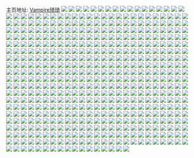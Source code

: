 主页地址: [Vampire琦琦](https://weibo.com/u/5439391860) 
![](https://wx4.sinaimg.cn/mw2000/005W78iMly1gnp64auocaj33332bb7wi.jpg) 
![](https://wx4.sinaimg.cn/mw2000/005W78iMly1gnp64cjg48j33332bbkjn.jpg) 
![](https://wx4.sinaimg.cn/mw2000/005W78iMly1gnp649stjjj33332bb1ky.jpg) 
![](https://wx4.sinaimg.cn/mw2000/005W78iMly1gnp64e2tpoj33332bbx6q.jpg) 
![](https://wx4.sinaimg.cn/mw2000/005W78iMly1gnp64hpwhaj32c0340b2a.jpg) 
![](https://wx4.sinaimg.cn/mw2000/005W78iMly1gnp64fgs01j33332bbqv8.jpg) 
![](https://wx4.sinaimg.cn/mw2000/005W78iMly1gnp64k2pruj33402c0x6p.jpg) 
![](https://wx4.sinaimg.cn/mw2000/005W78iMly1gnp64m9iltj32c0340x6p.jpg) 
![](https://wx4.sinaimg.cn/mw2000/005W78iMly1gnp64o8b5vj33402c0e81.jpg) 
![](https://wx4.sinaimg.cn/mw2000/005W78iMly1gnp67ot4omj30tu0ssx03.jpg) 
![](https://wx4.sinaimg.cn/mw2000/005W78iMly1gnnznwsk1pj328d28de84.jpg) 
![](https://wx4.sinaimg.cn/mw2000/005W78iMly1gnnznzttpzj32a9340qv8.jpg) 
![](https://wx4.sinaimg.cn/mw2000/005W78iMly1gnqipz2spjj32c03a2u10.jpg) 
![](https://wx4.sinaimg.cn/mw2000/005W78iMly1gnnznp9421j30rs23enpd.jpg) 
![](https://wx4.sinaimg.cn/mw2000/005W78iMly1gnqipx7e2tj31sc2dskjn.jpg) 
![](https://wx4.sinaimg.cn/mw2000/005W78iMly1gnnznnwe6ij30rs22xkjl.jpg) 
![](https://wx4.sinaimg.cn/mw2000/005W78iMly1gnnznqj95fj30rs1jlkjl.jpg) 
![](https://wx4.sinaimg.cn/mw2000/005W78iMly1gnnzo5zrsxj328z2z3npg.jpg) 
![](https://wx4.sinaimg.cn/mw2000/005W78iMly1gnnzo7b4ztj30rs22zhdt.jpg) 
![](https://wx4.sinaimg.cn/mw2000/005W78iMly1gnnds3cp7dj30rs23pnpd.jpg) 
![](https://wx4.sinaimg.cn/mw2000/005W78iMly1gnnds0jv03j328032ykjq.jpg) 
![](https://wx4.sinaimg.cn/mw2000/005W78iMly1gnndte5jehj31sc2g2qv7.jpg) 
![](https://wx4.sinaimg.cn/mw2000/005W78iMly1gnndsekld8j30rs238u0x.jpg) 
![](https://wx4.sinaimg.cn/mw2000/005W78iMly1gnnedfn78jj32c0366kjp.jpg) 
![](https://wx4.sinaimg.cn/mw2000/005W78iMly1gnndsqntqsj327h3407wk.jpg) 
![](https://wx4.sinaimg.cn/mw2000/005W78iMly1gnndsi7hy1j30rs20k4qp.jpg) 
![](https://wx4.sinaimg.cn/mw2000/005W78iMly1gnndsm58nfj32c032lb2d.jpg) 
![](https://wx4.sinaimg.cn/mw2000/005W78iMly1gnndtgmsmlj30rs23jhdt.jpg) 
![](https://wx4.sinaimg.cn/mw2000/005W78iMly1gnn21hwjdqj33402c07wq.jpg) 
![](https://wx4.sinaimg.cn/mw2000/005W78iMly1gnn1stpe5vj33402c0e82.jpg) 
![](https://wx4.sinaimg.cn/mw2000/005W78iMly1gnn21qsvn9j33402c0u15.jpg) 
![](https://wx4.sinaimg.cn/mw2000/005W78iMly1gnn1t4trk9j33402c0x6r.jpg) 
![](https://wx4.sinaimg.cn/mw2000/005W78iMly1gnn1ub2fpej32c03407wj.jpg) 
![](https://wx4.sinaimg.cn/mw2000/005W78iMly1gnn1u72fs1j33402c04qq.jpg) 
![](https://wx4.sinaimg.cn/mw2000/005W78iMly1gnn1sey6k4j33402c0kjm.jpg) 
![](https://wx4.sinaimg.cn/mw2000/005W78iMly1gnn1uq4jahj32c03401l0.jpg) 
![](https://wx4.sinaimg.cn/mw2000/005W78iMly1gnn1shzf6zj33402c04qr.jpg) 
![](https://wx4.sinaimg.cn/mw2000/005W78iMly1gnn1syjc8wj33402c07wk.jpg) 
![](https://wx4.sinaimg.cn/mw2000/005W78iMly1gnn1ughqiqj32c03401l2.jpg) 
![](https://wx4.sinaimg.cn/mw2000/005W78iMly1gnn1ujcv9vj33402c0x6q.jpg) 
![](https://wx4.sinaimg.cn/mw2000/005W78iMly1gnn22izvuej33402c07wl.jpg) 
![](https://wx4.sinaimg.cn/mw2000/005W78iMly1gnn2apnimej33402c0u0z.jpg) 
![](https://wx4.sinaimg.cn/mw2000/005W78iMly1gnm37mni0dj33402c01ky.jpg) 
![](https://wx4.sinaimg.cn/mw2000/005W78iMly1gnm34olw7pj30rs15o4fg.jpg) 
![](https://wx4.sinaimg.cn/mw2000/005W78iMly1gnm3d0ethoj32yo280hdw.jpg) 
![](https://wx4.sinaimg.cn/mw2000/005W78iMly1gnm3226crpj32c0340npd.jpg) 
![](https://wx4.sinaimg.cn/mw2000/005W78iMly1gnm31vl4psj30rs1qi4jy.jpg) 
![](https://wx4.sinaimg.cn/mw2000/005W78iMly1gnm46iscghj32ds1reu0z.jpg) 
![](https://wx4.sinaimg.cn/mw2000/005W78iMly1gnm34yh56fj33402c0kjl.jpg) 
![](https://wx4.sinaimg.cn/mw2000/005W78iMly1gnm34my8yhj31400u0hdt.jpg) 
![](https://wx4.sinaimg.cn/mw2000/005W78iMly1gnm3cs2muzj32802yo7wk.jpg) 
![](https://wx4.sinaimg.cn/mw2000/005W78iMly1gnl1iju0lij32at340u0y.jpg) 
![](https://wx4.sinaimg.cn/mw2000/005W78iMly1gnrgnf5xytj33402dqkjl.jpg) 
![](https://wx4.sinaimg.cn/mw2000/005W78iMly1gnl1igisyrj3290340npe.jpg) 
![](https://wx4.sinaimg.cn/mw2000/005W78iMly1gnl1bhe8n4j30rs15ok04.jpg) 
![](https://wx4.sinaimg.cn/mw2000/005W78iMly1gnl1i51vxhj32bb2bbkjl.jpg) 
![](https://wx4.sinaimg.cn/mw2000/005W78iMly1gnmww1yq97j30rs15oqbk.jpg) 
![](https://wx4.sinaimg.cn/mw2000/005W78iMly1gnl1i5lprzj30rs15on6n.jpg) 
![](https://wx4.sinaimg.cn/mw2000/005W78iMly1gnl1ip13cfj33402eahdw.jpg) 
![](https://wx4.sinaimg.cn/mw2000/005W78iMly1gnqj65ngiij30rs1uvto4.jpg) 
![](https://wx4.sinaimg.cn/mw2000/005W78iMly1gnl1ibae0vj33332bb4qq.jpg) 
![](https://wx4.sinaimg.cn/mw2000/005W78iMly1gnkuaijpa0j30rs1qi4qp.jpg) 
![](https://wx4.sinaimg.cn/mw2000/005W78iMly1gnkuaq9bpvj32262y7npe.jpg) 
![](https://wx4.sinaimg.cn/mw2000/005W78iMly1gnjxvrut9jj31fe0u048p.jpg) 
![](https://wx4.sinaimg.cn/mw2000/005W78iMly1gnjxviqru3j30rs15ok90.jpg) 
![](https://wx4.sinaimg.cn/mw2000/005W78iMly1gnjxvmpoh1j32c0340qv6.jpg) 
![](https://wx4.sinaimg.cn/mw2000/005W78iMly1gnjxvqzdi4j33402c04qq.jpg) 
![](https://wx4.sinaimg.cn/mw2000/005W78iMly1gnjxvhm9akj32752xikjm.jpg) 
![](https://wx4.sinaimg.cn/mw2000/005W78iMly1gtpsg782btj33402c0qv6.jpg) 
![](https://wx4.sinaimg.cn/mw2000/005W78iMly1gnjkemekg3j32m81h01ky.jpg) 
![](https://wx4.sinaimg.cn/mw2000/005W78iMly1gnjkeqd9hij32ds1sce83.jpg) 
![](https://wx4.sinaimg.cn/mw2000/005W78iMly1gnjm409lwvj31sc2eqb2b.jpg) 
![](https://wx4.sinaimg.cn/mw2000/005W78iMly1gnjkimowkxj30rs2w6npd.jpg) 
![](https://wx4.sinaimg.cn/mw2000/005W78iMly1gnjkexy8ekj30rs15oqms.jpg) 
![](https://wx4.sinaimg.cn/mw2000/005W78iMly1gnjkekcahrj32ds1scb2c.jpg) 
![](https://wx4.sinaimg.cn/mw2000/005W78iMly1gnjkeysnj8j30rs15ottu.jpg) 
![](https://wx4.sinaimg.cn/mw2000/005W78iMly1gnjkevm3cgj32ds1scu0z.jpg) 
![](https://wx4.sinaimg.cn/mw2000/005W78iMly1gnjket5fffj31sc2dsu0z.jpg) 
![](https://wx4.sinaimg.cn/mw2000/005W78iMly1gnihqsg72dj32c02c0b2a.jpg) 
![](https://wx4.sinaimg.cn/mw2000/005W78iMly1gnihqqb9yaj313z0tzb2a.jpg) 
![](https://wx4.sinaimg.cn/mw2000/005W78iMly1gnicsvz4epj30yi22ob2d.jpg) 
![](https://wx4.sinaimg.cn/mw2000/005W78iMly1gnicsx6ud7j30u01sxkjl.jpg) 
![](https://wx4.sinaimg.cn/mw2000/005W78iMly1gnhjsrz3ofj33332bb7wk.jpg) 
![](https://wx4.sinaimg.cn/mw2000/005W78iMly1gnh7tmlo8yj32c0340kjm.jpg) 
![](https://wx4.sinaimg.cn/mw2000/005W78iMly1gngarc25wzj32ds1sc1kz.jpg) 
![](https://wx4.sinaimg.cn/mw2000/005W78iMly1gngarm7opfj32ds1sce83.jpg) 
![](https://wx4.sinaimg.cn/mw2000/005W78iMly1gnfcnk2eh6j32c0299b2a.jpg) 
![](https://wx4.sinaimg.cn/mw2000/005W78iMly1gnfc86jym0j30w615ekjl.jpg) 
![](https://wx4.sinaimg.cn/mw2000/005W78iMly1gnfc8995dpj32c02q0x6q.jpg) 
![](https://wx4.sinaimg.cn/mw2000/005W78iMly1gnfvxu28ovj32b4340npd.jpg) 
![](https://wx4.sinaimg.cn/mw2000/005W78iMly1gnesfaj4hwj32c0340kjm.jpg) 
![](https://wx4.sinaimg.cn/mw2000/005W78iMly1gnesktsednj31o01o0x6p.jpg) 
![](https://wx4.sinaimg.cn/mw2000/005W78iMly1gneskvkygyj31o01o01kx.jpg) 
![](https://wx4.sinaimg.cn/mw2000/005W78iMly1gneskxxwa1j31o01o0e81.jpg) 
![](https://wx4.sinaimg.cn/mw2000/005W78iMly1gnesl0o3jwj31o01o0hdt.jpg) 
![](https://wx4.sinaimg.cn/mw2000/005W78iMly1gneskqsfn7j31o01o0kjl.jpg) 
![](https://wx4.sinaimg.cn/mw2000/005W78iMly1gnbvdo1ftrj32bb2bbe81.jpg) 
![](https://wx4.sinaimg.cn/mw2000/005W78iMly1gnbtwsazewj32c03401ky.jpg) 
![](https://wx4.sinaimg.cn/mw2000/005W78iMly1gnbtwubfzrj32c03401ky.jpg) 
![](https://wx4.sinaimg.cn/mw2000/005W78iMly1gnbtwvz4o6j32c03401ky.jpg) 
![](https://wx4.sinaimg.cn/mw2000/005W78iMly1gnbtwn8rrkj32c0340kjm.jpg) 
![](https://wx4.sinaimg.cn/mw2000/005W78iMly1gnbtwopaqkj32c0340b2a.jpg) 
![](https://wx4.sinaimg.cn/mw2000/005W78iMly1gnbtwq21yqj32c03401ky.jpg) 
![](https://wx4.sinaimg.cn/mw2000/005W78iMly1gn9ba0nqhnj30yi22owxo.jpg) 
![](https://wx4.sinaimg.cn/mw2000/005W78iMly1gn92wo353jj31sc2dsnpf.jpg) 
![](https://wx4.sinaimg.cn/mw2000/005W78iMly1gn92wge1nnj31sc2ds1kz.jpg) 
![](https://wx4.sinaimg.cn/mw2000/005W78iMly1gn4tdukwm7j30mi0u04qp.jpg) 
![](https://wx4.sinaimg.cn/mw2000/005W78iMly1gn4twdfb06j30tz0mie81.jpg) 
![](https://wx4.sinaimg.cn/mw2000/005W78iMly1gn4tpyxxeaj313z0u07wi.jpg) 
![](https://wx4.sinaimg.cn/mw2000/005W78iMly1gn4tner4i3j31400u0ahq.jpg) 
![](https://wx4.sinaimg.cn/mw2000/005W78iMly1gn4tnljzboj32c02c0hdv.jpg) 
![](https://wx4.sinaimg.cn/mw2000/005W78iMly1gn7zo5m19lj30tz0mhtzq.jpg) 
![](https://wx4.sinaimg.cn/mw2000/005W78iMly1gn7zt4ojeej31400u0k9j.jpg) 
![](https://wx4.sinaimg.cn/mw2000/005W78iMly1gn4tdg7r97j30tu0tue81.jpg) 
![](https://wx4.sinaimg.cn/mw2000/005W78iMly1gn4td4jwqcj30u0140qv5.jpg) 
![](https://wx4.sinaimg.cn/mw2000/005W78iMly1gn7zjitx45j30u00u0e81.jpg) 
![](https://wx4.sinaimg.cn/mw2000/005W78iMly1gn7znwfp2vj32c02c0x6t.jpg) 
![](https://wx4.sinaimg.cn/mw2000/005W78iMly1gn7zmr2f9kj30u00u0b29.jpg) 
![](https://wx4.sinaimg.cn/mw2000/005W78iMly1gn4tdukwm7j30mi0u04qp.jpg) 
![](https://wx4.sinaimg.cn/mw2000/005W78iMly1gn4twdfb06j30tz0mie81.jpg) 
![](https://wx4.sinaimg.cn/mw2000/005W78iMly1gn4tpyxxeaj313z0u07wi.jpg) 
![](https://wx4.sinaimg.cn/mw2000/005W78iMly1gn4tner4i3j31400u0ahq.jpg) 
![](https://wx4.sinaimg.cn/mw2000/005W78iMly1gn4tnljzboj32c02c0hdv.jpg) 
![](https://wx4.sinaimg.cn/mw2000/005W78iMly1gn4tdg7r97j30tu0tue81.jpg) 
![](https://wx4.sinaimg.cn/mw2000/005W78iMly1gn4td4jwqcj30u0140qv5.jpg) 
![](https://wx4.sinaimg.cn/mw2000/005W78iMly1gn4tqrtqt4j313s0tukjl.jpg) 
![](https://wx4.sinaimg.cn/mw2000/005W78iMly1gn7zmmwcjqj30tu0tu7wh.jpg) 
![](https://wx4.sinaimg.cn/mw2000/005W78iMly1gn4tndxhcyj31vq28d1ky.jpg) 
![](https://wx4.sinaimg.cn/mw2000/005W78iMly1gn4tnv4sq5j32c0340qv7.jpg) 
![](https://wx4.sinaimg.cn/mw2000/005W78iMly1gn7bf9qanzj30yi22o1ky.jpg) 
![](https://wx4.sinaimg.cn/mw2000/005W78iMly1gn6ubc5c72j33402c0kjm.jpg) 
![](https://wx4.sinaimg.cn/mw2000/005W78iMly1gn6ubfeao7j33402c07wh.jpg) 
![](https://wx4.sinaimg.cn/mw2000/005W78iMly1gn6ubjudu5j32c0340b2a.jpg) 
![](https://wx4.sinaimg.cn/mw2000/005W78iMly1gn6uboy1c1j32c0340u0y.jpg) 
![](https://wx4.sinaimg.cn/mw2000/005W78iMly1gn5zvle1ttj32c0340qv5.jpg) 
![](https://wx4.sinaimg.cn/mw2000/005W78iMly1gn5zvjerxdj32c0340npd.jpg) 
![](https://wx4.sinaimg.cn/mw2000/005W78iMly1gn5zvng0czj32c03401ky.jpg) 
![](https://wx4.sinaimg.cn/mw2000/005W78iMly1gn5zz3u1gmj327t340b2b.jpg) 
![](https://wx4.sinaimg.cn/mw2000/005W78iMly1gn5zyzk7m3j327d31ub2d.jpg) 
![](https://wx4.sinaimg.cn/mw2000/005W78iMly1gn5zz4icacj30u013dn3w.jpg) 
![](https://wx4.sinaimg.cn/mw2000/005W78iMly1gn5nkrlx1ij32c0340hdu.jpg) 
![](https://wx4.sinaimg.cn/mw2000/005W78iMly1gn5nkp6panj33402c07w1.jpg) 
![](https://wx4.sinaimg.cn/mw2000/005W78iMly1gn5nknmfi6j32c0340qv6.jpg) 
![](https://wx4.sinaimg.cn/mw2000/005W78iMly1gn5nmboexdj32c03401kz.jpg) 
![](https://wx4.sinaimg.cn/mw2000/005W78iMly1gn5nme4k4dj32c0340x6q.jpg) 
![](https://wx4.sinaimg.cn/mw2000/005W78iMly1gn5nmg0d98j32c0340kjm.jpg) 
![](https://wx4.sinaimg.cn/mw2000/005W78iMly1gn4z65qfmij33322bbb2a.jpg) 
![](https://wx4.sinaimg.cn/mw2000/005W78iMly1gn4z67lgk2j31sc2dskjn.jpg) 
![](https://wx4.sinaimg.cn/mw2000/005W78iMly1gn4uf7iw4aj32c02c07wj.jpg) 
![](https://wx4.sinaimg.cn/mw2000/005W78iMly1gn4ufehyrkj32c02c01kz.jpg) 
![](https://wx4.sinaimg.cn/mw2000/005W78iMly1gn4ufqi2f4j32bc3h0b2d.jpg) 
![](https://wx4.sinaimg.cn/mw2000/005W78iMly1gn4ufyn6gij320830c1kz.jpg) 
![](https://wx4.sinaimg.cn/mw2000/005W78iMly1gn4ug8ww69j322o3407wj.jpg) 
![](https://wx4.sinaimg.cn/mw2000/005W78iMly1gn4uh2l10pj34mo6y0he1.jpg) 
![](https://wx4.sinaimg.cn/mw2000/005W78iMly1gn4uillxtwj30tv13ub29.jpg) 
![](https://wx4.sinaimg.cn/mw2000/005W78iMly1gn4uhtpxf1j33402c01ky.jpg) 
![](https://wx4.sinaimg.cn/mw2000/005W78iMly1gn4uhzibn8j32c02c07wh.jpg) 
![](https://wx4.sinaimg.cn/mw2000/005W78iMly1gn4uiaccxfj322o340kjn.jpg) 
![](https://wx4.sinaimg.cn/mw2000/005W78iMly1gn4uihlvrkj32c0340nll.jpg) 
![](https://wx4.sinaimg.cn/mw2000/005W78iMly1gn2lwitmarj31sc2dskjn.jpg) 
![](https://wx4.sinaimg.cn/mw2000/005W78iMly1gn1gjzkxgtj30rs15owxz.jpg) 
![](https://wx4.sinaimg.cn/mw2000/005W78iMly1gn1gk14g0lj30rs15pqj1.jpg) 
![](https://wx4.sinaimg.cn/mw2000/005W78iMly1gn1gk25ionj30rs15paq3.jpg) 
![](https://wx4.sinaimg.cn/mw2000/005W78iMly1gn1gk58cr7j33402c0u0z.jpg) 
![](https://wx4.sinaimg.cn/mw2000/005W78iMly1gn1gk9zbcfj32bb2bbhdv.jpg) 
![](https://wx4.sinaimg.cn/mw2000/005W78iMly1gn1gkbna3lj33322bb1kz.jpg) 
![](https://wx4.sinaimg.cn/mw2000/005W78iMly1gn1gk70zg6j32bc2bckjl.jpg) 
![](https://wx4.sinaimg.cn/mw2000/005W78iMly1gn1gkdb24fj32ds1scu0y.jpg) 
![](https://wx4.sinaimg.cn/mw2000/005W78iMly1gn1gkdu607j30u0140qa1.jpg) 
![](https://wx4.sinaimg.cn/mw2000/005W78iMly1gn0x4zi76bj30jw0qijsk.jpg) 
![](https://wx4.sinaimg.cn/mw2000/005W78iMly1gn0x517lutj30tc134qag.jpg) 
![](https://wx4.sinaimg.cn/mw2000/005W78iMly1gn0x52acdnj30hs0qlmzi.jpg) 
![](https://wx4.sinaimg.cn/mw2000/005W78iMly1gn0x546utmj30ti0uadp7.jpg) 
![](https://wx4.sinaimg.cn/mw2000/005W78iMly1gn0x56aobzj30u0116n61.jpg) 
![](https://wx4.sinaimg.cn/mw2000/005W78iMly1gn0x58avidj30u01167bu.jpg) 
![](https://wx4.sinaimg.cn/mw2000/005W78iMly1gn0x59moa6j30rn0rndk0.jpg) 
![](https://wx4.sinaimg.cn/mw2000/005W78iMly1gn0x5a71a0j30hs0hs3zz.jpg) 
![](https://wx4.sinaimg.cn/mw2000/005W78iMly1gn0x5brdlvj30u01rm0zt.jpg) 
![](https://wx4.sinaimg.cn/mw2000/005W78iMly1gn0x5cq0suj30m80wpjv0.jpg) 
![](https://wx4.sinaimg.cn/mw2000/005W78iMly1gn01i5fxwuj32bb2bbnpd.jpg) 
![](https://wx4.sinaimg.cn/mw2000/005W78iMly1gn01i3gv3rj322w25kqv5.jpg) 
![](https://wx4.sinaimg.cn/mw2000/005W78iMly1gn01iod8jlj32c0340npe.jpg) 
![](https://wx4.sinaimg.cn/mw2000/005W78iMly1gmyjl2h6p6j31sc2dsx6p.jpg) 
![](https://wx4.sinaimg.cn/mw2000/005W78iMly1gmyjl51zsej31sc2ds4qq.jpg) 
![](https://wx4.sinaimg.cn/mw2000/005W78iMly1gmyjl7fyn8j31sc2dsx6p.jpg) 
![](https://wx4.sinaimg.cn/mw2000/005W78iMly1gmylypj30aj32c0340u0y.jpg) 
![](https://wx4.sinaimg.cn/mw2000/005W78iMly1gmxknuef4fj32c0340hdu.jpg) 
![](https://wx4.sinaimg.cn/mw2000/005W78iMly1gmxkns2zrsj32c0340npe.jpg) 
![](https://wx4.sinaimg.cn/mw2000/005W78iMly1gmwpqi86nzj31sc2dsnpf.jpg) 
![](https://wx4.sinaimg.cn/mw2000/005W78iMly1gmwpql8r3dj31sc2ds1ky.jpg) 
![](https://wx4.sinaimg.cn/mw2000/005W78iMly1gmwpz1lh32j30fa09cq4w.jpg) 
![](https://wx4.sinaimg.cn/mw2000/005W78iMly1gmwru6x8jtj30tz0z1tde.jpg) 
![](https://wx4.sinaimg.cn/mw2000/005W78iMly1gmwru6j16kj30h50aoq41.jpg) 
![](https://wx4.sinaimg.cn/mw2000/005W78iMly1gmvhje9wsgj32c02c0qts.jpg) 
![](https://wx4.sinaimg.cn/mw2000/005W78iMly1gmtyqa366ij32c0340kjm.jpg) 
![](https://wx4.sinaimg.cn/mw2000/005W78iMly1gmtypyaku3j32c03407wj.jpg) 
![](https://wx4.sinaimg.cn/mw2000/005W78iMly1gmtyqeckf0j33402c0b29.jpg) 
![](https://wx4.sinaimg.cn/mw2000/005W78iMly1gmtyqi35q6j32c03404qq.jpg) 
![](https://wx4.sinaimg.cn/mw2000/005W78iMly1gmtyqlrq84j33402c0b2a.jpg) 
![](https://wx4.sinaimg.cn/mw2000/005W78iMly1gmtyqpetp2j32c0340hdu.jpg) 
![](https://wx4.sinaimg.cn/mw2000/005W78iMly1gmrzw9nqn6j30rs15o4ml.jpg) 
![](https://wx4.sinaimg.cn/mw2000/005W78iMly1gmrzwe1gl2j31sc2dsb2b.jpg) 
![](https://wx4.sinaimg.cn/mw2000/005W78iMly1gms0t6c2uvj30hs0vl0vf.jpg) 
![](https://wx4.sinaimg.cn/mw2000/005W78iMly1gmrzwsrdftj31sc2dsb2b.jpg) 
![](https://wx4.sinaimg.cn/mw2000/005W78iMly1gms3qvgcihj31lt25hb29.jpg) 
![](https://wx4.sinaimg.cn/mw2000/005W78iMly1gmrzx85nctj30rs1lw1kx.jpg) 
![](https://wx4.sinaimg.cn/mw2000/005W78iMly1gmrzx667f6j30rs2231kx.jpg) 
![](https://wx4.sinaimg.cn/mw2000/005W78iMly1gmrzx3sjpdj30rs15oqnr.jpg) 
![](https://wx4.sinaimg.cn/mw2000/005W78iMly1gms1eg0ijfj32ds1scqv7.jpg) 
![](https://wx4.sinaimg.cn/mw2000/005W78iMly1gmr2acuv8lj32801o04qr.jpg) 
![](https://wx4.sinaimg.cn/mw2000/005W78iMly1gmr2aerf5yj32b61sc7wj.jpg) 
![](https://wx4.sinaimg.cn/mw2000/005W78iMly1gmr2agqnfej32ds1schdv.jpg) 
![](https://wx4.sinaimg.cn/mw2000/005W78iMly1gmr2aj3zbsj32ds1sce83.jpg) 
![](https://wx4.sinaimg.cn/mw2000/005W78iMly1gmr2am95ehj32ds1sce83.jpg) 
![](https://wx4.sinaimg.cn/mw2000/005W78iMly1gmr2a8rw24j33402c0hdt.jpg) 
![](https://wx4.sinaimg.cn/mw2000/005W78iMly1gmpoqmtvkmj31sc2dsqv6.jpg) 
![](https://wx4.sinaimg.cn/mw2000/005W78iMly1gmon8ec2mkj32c0340hdt.jpg) 
![](https://wx4.sinaimg.cn/mw2000/005W78iMly1gmon8ciajhj31sc2dsqv7.jpg) 
![](https://wx4.sinaimg.cn/mw2000/005W78iMly1gml4og9o6yj30ty12raol.jpg) 
![](https://wx4.sinaimg.cn/mw2000/005W78iMly1gml4qxxxdxj30u00ut48u.jpg) 
![](https://wx4.sinaimg.cn/mw2000/005W78iMly1gml4qzlav1j328n340x6q.jpg) 
![](https://wx4.sinaimg.cn/mw2000/005W78iMly1gml4r159jaj32582ot7wi.jpg) 
![](https://wx4.sinaimg.cn/mw2000/005W78iMly1gml4r4r8ugj32802z8hdx.jpg) 
![](https://wx4.sinaimg.cn/mw2000/005W78iMly1gml4r7di7kj32c0340b2b.jpg) 
![](https://wx4.sinaimg.cn/mw2000/005W78iMly1gml4xlvwa6j30u014iqag.jpg) 
![](https://wx4.sinaimg.cn/mw2000/005W78iMly1gml4xn2g45j32b22hznpe.jpg) 
![](https://wx4.sinaimg.cn/mw2000/005W78iMly1gml4xpcd35j32ai3407wj.jpg) 
![](https://wx4.sinaimg.cn/mw2000/005W78iMly1gmjhten7i9j32aj2ajkjm.jpg) 
![](https://wx4.sinaimg.cn/mw2000/005W78iMly1gmjhuib1nwj33402c0qv5.jpg) 
![](https://wx4.sinaimg.cn/mw2000/005W78iMly1gmjhtm2mroj32ds1l6npe.jpg) 
![](https://wx4.sinaimg.cn/mw2000/005W78iMly1gmjhu3vleej33402c0x6q.jpg) 
![](https://wx4.sinaimg.cn/mw2000/005W78iMly1gmjht7mtonj31sc2dse83.jpg) 
![](https://wx4.sinaimg.cn/mw2000/005W78iMly1gmjhu5yog9j31hc0u01a9.jpg) 
![](https://wx4.sinaimg.cn/mw2000/005W78iMly1gmjhu7kuqfj31400u013u.jpg) 
![](https://wx4.sinaimg.cn/mw2000/005W78iMly1gmji92773yj33402c0b29.jpg) 
![](https://wx4.sinaimg.cn/mw2000/005W78iMly1gmmcsppqhsj31sc2dse83.jpg) 
![](https://wx4.sinaimg.cn/mw2000/005W78iMly1gmji95h7rlj33402c0kjl.jpg) 
![](https://wx4.sinaimg.cn/mw2000/005W78iMly1gmidq41qj8j30i20i375p.jpg) 
![](https://wx4.sinaimg.cn/mw2000/005W78iMly1gmhv8k87foj32c0340qv6.jpg) 
![](https://wx4.sinaimg.cn/mw2000/005W78iMly1gmh8cm605aj32ds2dsb2b.jpg) 
![](https://wx4.sinaimg.cn/mw2000/005W78iMly1gmh8cgt1urj32ds1scu0z.jpg) 
![](https://wx4.sinaimg.cn/mw2000/005W78iMly1gmh8ckgm3fj32ds1sc4qr.jpg) 
![](https://wx4.sinaimg.cn/mw2000/005W78iMly1gmh8cninm8j30u0140e81.jpg) 
![](https://wx4.sinaimg.cn/mw2000/005W78iMly1gmh8civ587j31sc2ds4qr.jpg) 
![](https://wx4.sinaimg.cn/mw2000/005W78iMly1gmh8rahhrjj31400s6e81.jpg) 
![](https://wx4.sinaimg.cn/mw2000/005W78iMly1gmh8oef201j31sc2dshdv.jpg) 
![](https://wx4.sinaimg.cn/mw2000/005W78iMly1gmh8oghq7cj31sc2dskjn.jpg) 
![](https://wx4.sinaimg.cn/mw2000/005W78iMly1gmgmishho9j30u0140wnf.jpg) 
![](https://wx4.sinaimg.cn/mw2000/005W78iMly1gmgmisvoemj30zg0qkjys.jpg) 
![](https://wx4.sinaimg.cn/mw2000/005W78iMly1gmgmit3x9oj30zg0qkwk6.jpg) 
![](https://wx4.sinaimg.cn/mw2000/005W78iMly1gmgmitih3kj31yo0tzncd.jpg) 
![](https://wx4.sinaimg.cn/mw2000/005W78iMly1gmgmivsskij33402c07wk.jpg) 
![](https://wx4.sinaimg.cn/mw2000/005W78iMly1gmgmiyi73yj32c0340u0z.jpg) 
![](https://wx4.sinaimg.cn/mw2000/005W78iMly1gmgmizxkxyj32c02c0x5m.jpg) 
![](https://wx4.sinaimg.cn/mw2000/005W78iMly1gmgmj1ok1xj32c02c0e81.jpg) 
![](https://wx4.sinaimg.cn/mw2000/005W78iMly1gmgmiryunyj31sc2ds1l0.jpg) 
![](https://wx4.sinaimg.cn/mw2000/005W78iMly1gmgmkp6073j32bb2bb4qq.jpg) 
![](https://wx4.sinaimg.cn/mw2000/005W78iMly1gmgmkr99gpj32c02c0u0x.jpg) 
![](https://wx4.sinaimg.cn/mw2000/005W78iMly1gmg4jlpsxjj325329rkjm.jpg) 
![](https://wx4.sinaimg.cn/mw2000/005W78iMly1gmfd4tx48hj30j60eaabq.jpg) 
![](https://wx4.sinaimg.cn/mw2000/005W78iMly1gmewgbn5myj32c0340npf.jpg) 
![](https://wx4.sinaimg.cn/mw2000/005W78iMly1gmewgf5ewxj32c0340x6p.jpg) 
![](https://wx4.sinaimg.cn/mw2000/005W78iMly1gmewhvzprfj32c0340npe.jpg) 
![](https://wx4.sinaimg.cn/mw2000/005W78iMly1gmewi0vo2kj31sc2dsx6r.jpg) 
![](https://wx4.sinaimg.cn/mw2000/005W78iMly1gmbw4ajns5j329b340x6p.jpg) 
![](https://wx4.sinaimg.cn/mw2000/005W78iMly1gmbw4j1rbej32c03401kz.jpg) 
![](https://wx4.sinaimg.cn/mw2000/005W78iMly1gmatjokafuj30rs1jq4om.jpg) 
![](https://wx4.sinaimg.cn/mw2000/005W78iMly1gmatjgqneqj30rs1hr166.jpg) 
![](https://wx4.sinaimg.cn/mw2000/005W78iMly1gmatks6mqzj32ds1l6qv6.jpg) 
![](https://wx4.sinaimg.cn/mw2000/005W78iMly1gmatjlrhzyj322n340qv5.jpg) 
![](https://wx4.sinaimg.cn/mw2000/005W78iMly1gmatjz60mlj31sc2dshdv.jpg) 
![](https://wx4.sinaimg.cn/mw2000/005W78iMly1gmatk0fcjsj32bb1jje81.jpg) 
![](https://wx4.sinaimg.cn/mw2000/005W78iMly1gmatk3xwmmj324z32ju0y.jpg) 
![](https://wx4.sinaimg.cn/mw2000/005W78iMly1gmatk6qv98j32c0340hdu.jpg) 
![](https://wx4.sinaimg.cn/mw2000/005W78iMly1gmau6ii36rj32c03401ky.jpg) 
![](https://wx4.sinaimg.cn/mw2000/005W78iMly1gmau6rga6aj32c0340b2a.jpg) 
![](https://wx4.sinaimg.cn/mw2000/005W78iMly1gmau706a1aj33402c0npd.jpg) 
![](https://wx4.sinaimg.cn/mw2000/005W78iMly1gmatk8cs8vj33402c0x6p.jpg) 
![](https://wx4.sinaimg.cn/mw2000/005W78iMly1gmaca8cy8ej31sc2dskjn.jpg) 
![](https://wx4.sinaimg.cn/mw2000/005W78iMly1gm9lnqo8waj33402c0npd.jpg) 
![](https://wx4.sinaimg.cn/mw2000/005W78iMly1gm9lnxr6jrj33402c0npd.jpg) 
![](https://wx4.sinaimg.cn/mw2000/005W78iMly1gm9lo1pfmfj33402c0kjl.jpg) 
![](https://wx4.sinaimg.cn/mw2000/005W78iMly1gm9lo5bq3yj33402c0hdt.jpg) 
![](https://wx4.sinaimg.cn/mw2000/005W78iMly1gm9lqg3p8kj33402c0hdt.jpg) 
![](https://wx4.sinaimg.cn/mw2000/005W78iMly1gm9lqvex6xj30qo0zkgth.jpg) 
![](https://wx4.sinaimg.cn/mw2000/005W78iMly1gm9me618dmj32c03404qq.jpg) 
![](https://wx4.sinaimg.cn/mw2000/005W78iMly1gm9ml6vdcqj30u0140n3l.jpg) 
![](https://wx4.sinaimg.cn/mw2000/005W78iMly1gm9bdxn0thj31sc2ds7wj.jpg) 
![](https://wx4.sinaimg.cn/mw2000/005W78iMly1gm9bdvxxfbj30u05a5e81.jpg) 
![](https://wx4.sinaimg.cn/mw2000/005W78iMly1gm9bdzc9wij31sc2ds7wj.jpg) 
![](https://wx4.sinaimg.cn/mw2000/005W78iMly1gm8ncvjizgj31ps1ace8d.jpg) 
![](https://wx4.sinaimg.cn/mw2000/005W78iMly1gm8ncyyf3rj31ps1ackjp.jpg) 
![](https://wx4.sinaimg.cn/mw2000/005W78iMly1gm8ncnujvrj31ps1ace86.jpg) 
![](https://wx4.sinaimg.cn/mw2000/005W78iMly1gm8o1ni9k8j32c0340npe.jpg) 
![](https://wx4.sinaimg.cn/mw2000/005W78iMly1gm8o19rhazj323628wnpd.jpg) 
![](https://wx4.sinaimg.cn/mw2000/005W78iMly1gm8o1t39z8j31ps1acqve.jpg) 
![](https://wx4.sinaimg.cn/mw2000/005W78iMly1gm8o18rc0oj31ps1acx73.jpg) 
![](https://wx4.sinaimg.cn/mw2000/005W78iMly1gm8o0v0kx5j31ps1acu13.jpg) 
![](https://wx4.sinaimg.cn/mw2000/005W78iMly1gm8o1077myj31ps1ac1l5.jpg) 
![](https://wx4.sinaimg.cn/mw2000/005W78iMly1gm7hsilkzsj32yo2ccb2b.jpg) 
![](https://wx4.sinaimg.cn/mw2000/005W78iMly1gm7hslrhgvj32bb2bbkjm.jpg) 
![](https://wx4.sinaimg.cn/mw2000/005W78iMly1gm7hsphpafj31sc2dsb2b.jpg) 
![](https://wx4.sinaimg.cn/mw2000/005W78iMly1gm7hsrc3ddj30rs223e81.jpg) 
![](https://wx4.sinaimg.cn/mw2000/005W78iMly1gm7hsvyytaj32yo2b4kjo.jpg) 
![](https://wx4.sinaimg.cn/mw2000/005W78iMly1gm7hsy1ffuj30rs1n9nmq.jpg) 
![](https://wx4.sinaimg.cn/mw2000/005W78iMly1gm7htig51dj31sc2eex6r.jpg) 
![](https://wx4.sinaimg.cn/mw2000/005W78iMly1gm7hszpy0uj30rs2rknpd.jpg) 
![](https://wx4.sinaimg.cn/mw2000/005W78iMly1gm7ht3c52xj32ds1sc1kz.jpg) 
![](https://wx4.sinaimg.cn/mw2000/005W78iMly1gm7hsezc4nj31sc2dse83.jpg) 
![](https://wx4.sinaimg.cn/mw2000/005W78iMly1gm7ht8nr7ej33402c07wk.jpg) 
![](https://wx4.sinaimg.cn/mw2000/005W78iMly1gm7htdhyb0j32c0340qv8.jpg) 
![](https://wx4.sinaimg.cn/mw2000/005W78iMly1gm7htnqpl0j31sc2dshdv.jpg) 
![](https://wx4.sinaimg.cn/mw2000/005W78iMly1gm6tk8t1pqj33402c0u0y.jpg) 
![](https://wx4.sinaimg.cn/mw2000/005W78iMly1gm6tk4hf8qj32c0340u0y.jpg) 
![](https://wx4.sinaimg.cn/mw2000/005W78iMly1gm6tkaa85tj33402c01kx.jpg) 
![](https://wx4.sinaimg.cn/mw2000/005W78iMly1gm6uvoztkoj33402c07p4.jpg) 
![](https://wx4.sinaimg.cn/mw2000/005W78iMly1gm6u8dgz6vj31sc2dsx6q.jpg) 
![](https://wx4.sinaimg.cn/mw2000/005W78iMly1gm50k18uujj32c03407wi.jpg) 
![](https://wx4.sinaimg.cn/mw2000/005W78iMly1gm4kg4yw92j33402c0e81.jpg) 
![](https://wx4.sinaimg.cn/mw2000/005W78iMly1gm4kg22jefj33402c01kx.jpg) 
![](https://wx4.sinaimg.cn/mw2000/005W78iMgy1gm3xiny37qj30u01hc7hc.jpg) 
![](https://wx4.sinaimg.cn/mw2000/005W78iMgy1gm3xiocn5aj30u014049x.jpg) 
![](https://wx4.sinaimg.cn/mw2000/005W78iMgy1gm3xiop267j30u01hcahc.jpg) 
![](https://wx4.sinaimg.cn/mw2000/005W78iMgy1gm3xiryswkj30u0140n82.jpg) 
![](https://wx4.sinaimg.cn/mw2000/005W78iMly1gm3ltjc74lj30yi22ohdy.jpg) 
![](https://wx4.sinaimg.cn/mw2000/005W78iMly1gm3ltx17fcj30yi22ou10.jpg) 
![](https://wx4.sinaimg.cn/mw2000/005W78iMly1gm3lt5nvh6j30yi22oe85.jpg) 
![](https://wx4.sinaimg.cn/mw2000/005W78iMly1gm3lu78uogj30yi22ob2b.jpg) 
![](https://wx4.sinaimg.cn/mw2000/005W78iMly1gm3luj0ks2j30yi22okjo.jpg) 
![](https://wx4.sinaimg.cn/mw2000/005W78iMly1gm3luqeci9j30yi22ou0y.jpg) 
![](https://wx4.sinaimg.cn/mw2000/005W78iMly1gm3luyddiuj30yi22oqv6.jpg) 
![](https://wx4.sinaimg.cn/mw2000/005W78iMly1gm3lv7br2qj30yi22o4qr.jpg) 
![](https://wx4.sinaimg.cn/mw2000/005W78iMly1gm3lvq0hs7j32c02c07wi.jpg) 
![](https://wx4.sinaimg.cn/mw2000/005W78iMly1gm3fqj4blcj30u00hi3z9.jpg) 
![](https://wx4.sinaimg.cn/mw2000/005W78iMly1gm3fsychquj30ky0qo0tz.jpg) 
![](https://wx4.sinaimg.cn/mw2000/005W78iMgy1gm2rpora8pj31sc2ds4qr.jpg) 
![](https://wx4.sinaimg.cn/mw2000/005W78iMgy1gm2rpqomskj31sc2dskjm.jpg) 
![](https://wx4.sinaimg.cn/mw2000/005W78iMgy1gm2rw7ouw1j31sc2ds7wj.jpg) 
![](https://wx4.sinaimg.cn/mw2000/005W78iMgy1gm2d003pevj31ps1actjr.jpg) 
![](https://wx4.sinaimg.cn/mw2000/005W78iMgy1gm2d00m50ij31ps1ack4h.jpg) 
![](https://wx4.sinaimg.cn/mw2000/005W78iMgy1gm2d012vczj31ps1acn54.jpg) 
![](https://wx4.sinaimg.cn/mw2000/005W78iMgy1gm1dk5g36wj32c0340kjm.jpg) 
![](https://wx4.sinaimg.cn/mw2000/005W78iMgy1gm1dk72ds4j32c02c0e81.jpg) 
![](https://wx4.sinaimg.cn/mw2000/005W78iMgy1gm1dxxc7hhj32802yo1kz.jpg) 
![](https://wx4.sinaimg.cn/mw2000/005W78iMgy1gm1dxvcfguj31sc2dshdt.jpg) 
![](https://wx4.sinaimg.cn/mw2000/005W78iMgy1gm1anbi61xj322o3407wj.jpg) 
![](https://wx4.sinaimg.cn/mw2000/005W78iMgy1gm1anf5syej30rs1sd7wh.jpg) 
![](https://wx4.sinaimg.cn/mw2000/005W78iMgy1gm1angx7u2j30rs37r4qq.jpg) 
![](https://wx4.sinaimg.cn/mw2000/005W78iMgy1gm1anifm97j30rs2bckjl.jpg) 
![](https://wx4.sinaimg.cn/mw2000/005W78iMgy1gm1ankk0ddj30rs2bcnpd.jpg) 
![](https://wx4.sinaimg.cn/mw2000/005W78iMgy1gm1anmrdmvj30rs2rkkjl.jpg) 
![](https://wx4.sinaimg.cn/mw2000/005W78iMgy1gm1an99peqj30rs620hdv.jpg) 
![](https://wx4.sinaimg.cn/mw2000/005W78iMgy1gm1ancuebxj322n340b2a.jpg) 
![](https://wx4.sinaimg.cn/mw2000/005W78iMgy1gm1anr9zlsj30rs2bc4qp.jpg) 
![](https://wx4.sinaimg.cn/mw2000/005W78iMgy1gm1anq63mbj32ds1scu0z.jpg) 
![](https://wx4.sinaimg.cn/mw2000/005W78iMgy1gm1annc7byj30u00u0dps.jpg) 
![](https://wx4.sinaimg.cn/mw2000/005W78iMgy1gly2t7cfmxj31sc2dshdv.jpg) 
![](https://wx4.sinaimg.cn/mw2000/005W78iMly1glyqca0p7ej32802yoqv7.jpg) 
![](https://wx4.sinaimg.cn/mw2000/005W78iMgy1gly2wog4wcj3280302000.jpg) 
![](https://wx4.sinaimg.cn/mw2000/005W78iMly1glyn57mn4tj31sc2dsqv6.jpg) 
![](https://wx4.sinaimg.cn/mw2000/005W78iMly1glyqmbandtj31sc2dsx6q.jpg) 
![](https://wx4.sinaimg.cn/mw2000/005W78iMly1glyn7991gvj31sc2dsb2b.jpg) 
![](https://wx4.sinaimg.cn/mw2000/005W78iMly1glz46enplwj31sc2ds4qr.jpg) 
![](https://wx4.sinaimg.cn/mw2000/005W78iMly1glyxrmauvoj30u0140hdt.jpg) 
![](https://wx4.sinaimg.cn/mw2000/005W78iMly1glyzo1yxvcj328033eb2c.jpg) 
![](https://wx4.sinaimg.cn/mw2000/005W78iMly1glynbw9kshj328031aqv7.jpg) 
![](https://wx4.sinaimg.cn/mw2000/005W78iMly1glynbe0ijtj30ty1527wh.jpg) 
![](https://wx4.sinaimg.cn/mw2000/005W78iMly1glz3vgtpi4j30ty14g7ky.jpg) 
![](https://wx4.sinaimg.cn/mw2000/005W78iMly1glxuivr3xoj30rs15owwr.jpg) 
![](https://wx4.sinaimg.cn/mw2000/005W78iMly1glxuxnqnadj32c03401ky.jpg) 
![](https://wx4.sinaimg.cn/mw2000/005W78iMly1glxu7tq341j30u40pm77j.jpg) 
![](https://wx4.sinaimg.cn/mw2000/005W78iMly1glxu7u5eijj30u60pkjuq.jpg) 
![](https://wx4.sinaimg.cn/mw2000/005W78iMly1glwe9hnlvnj31sc2dsx6q.jpg) 
![](https://wx4.sinaimg.cn/mw2000/005W78iMly1glv93rqttrj33402c0b2b.jpg) 
![](https://wx4.sinaimg.cn/mw2000/005W78iMly1glv94os7g4j32c0340kjm.jpg) 
![](https://wx4.sinaimg.cn/mw2000/005W78iMgy1gluctyiuvpj32c0340e82.jpg) 
![](https://wx4.sinaimg.cn/mw2000/005W78iMgy1glucu0rpduj33402c0kjm.jpg) 
![](https://wx4.sinaimg.cn/mw2000/005W78iMgy1glucu3v0mwj33402c0x6p.jpg) 
![](https://wx4.sinaimg.cn/mw2000/005W78iMgy1glucu7ixhdj32ds1scu0z.jpg) 
![](https://wx4.sinaimg.cn/mw2000/005W78iMgy1gluctwsa70j32c02c0kjm.jpg) 
![](https://wx4.sinaimg.cn/mw2000/005W78iMgy1glucv267rdj33402c0e81.jpg) 
![](https://wx4.sinaimg.cn/mw2000/005W78iMgy1glt8lo2z0sj32c02c07wh.jpg) 
![](https://wx4.sinaimg.cn/mw2000/005W78iMgy1glt8lmu6scj32c03407wi.jpg) 
![](https://wx4.sinaimg.cn/mw2000/005W78iMgy1glt8lqkvi3j33402c0hdu.jpg) 
![](https://wx4.sinaimg.cn/mw2000/005W78iMgy1glt8u2ge24j31sc2dsb2b.jpg) 
![](https://wx4.sinaimg.cn/mw2000/005W78iMly1gls0l4ymv1j32802yo1l0.jpg) 
![](https://wx4.sinaimg.cn/mw2000/005W78iMly1gls0lmk4q7j32802yonpf.jpg) 
![](https://wx4.sinaimg.cn/mw2000/005W78iMly1gls0majps6j31sc2dsnpf.jpg) 
![](https://wx4.sinaimg.cn/mw2000/005W78iMly1gls0p9ijr9j31sc2dsu0z.jpg) 
![](https://wx4.sinaimg.cn/mw2000/005W78iMly1glqmxztm95j33402c01l0.jpg) 
![](https://wx4.sinaimg.cn/mw2000/005W78iMly1glqn2crga9j32c0340npe.jpg) 
![](https://wx4.sinaimg.cn/mw2000/005W78iMgy1glozb7qlfcj328033ub2a.jpg) 
![](https://wx4.sinaimg.cn/mw2000/005W78iMgy1glozb9lolmj32802yo7wj.jpg) 
![](https://wx4.sinaimg.cn/mw2000/005W78iMgy1glozbb8k87j328034u1kz.jpg) 
![](https://wx4.sinaimg.cn/mw2000/005W78iMgy1glozbd79s8j32802nshdv.jpg) 
![](https://wx4.sinaimg.cn/mw2000/005W78iMly1glmlt2mxyij32802yohdu.jpg) 
![](https://wx4.sinaimg.cn/mw2000/005W78iMly1glmlsvzr4dj32802yonpe.jpg) 
![](https://wx4.sinaimg.cn/mw2000/005W78iMly1glmlszj9ptj32802yo1kz.jpg) 
![](https://wx4.sinaimg.cn/mw2000/005W78iMly1glmlstwtolj32802yo4qr.jpg) 
![](https://wx4.sinaimg.cn/mw2000/005W78iMgy1glm63bmdp8j32c02vzu0y.jpg) 
![](https://wx4.sinaimg.cn/mw2000/005W78iMgy1glm63ftj5aj31400u0wk4.jpg) 
![](https://wx4.sinaimg.cn/mw2000/005W78iMgy1glm65d5arsj31400u0jvn.jpg) 
![](https://wx4.sinaimg.cn/mw2000/005W78iMgy1glkevhbcltj32ds1scx6r.jpg) 
![](https://wx4.sinaimg.cn/mw2000/005W78iMgy1glkewuicodj32ds1scu0z.jpg) 
![](https://wx4.sinaimg.cn/mw2000/005W78iMgy1glkexgmirvj32ds1scnpf.jpg) 
![](https://wx4.sinaimg.cn/mw2000/005W78iMgy1glkfryly1jj32ds1schdv.jpg) 
![](https://wx4.sinaimg.cn/mw2000/005W78iMgy1glkey4p4nfj31sc2finpf.jpg) 
![](https://wx4.sinaimg.cn/mw2000/005W78iMgy1glkew3mz0zj32ds1scu0z.jpg) 
![](https://wx4.sinaimg.cn/mw2000/005W78iMgy1glkfbv3ms4j329s3284qr.jpg) 
![](https://wx4.sinaimg.cn/mw2000/005W78iMgy1glkgr9uttfj33402c0x6r.jpg) 
![](https://wx4.sinaimg.cn/mw2000/005W78iMgy1glkfi8c37tj33402c0kjm.jpg) 
![](https://wx4.sinaimg.cn/mw2000/005W78iMgy1glkgrbuhk0j329p2zt4qr.jpg) 
![](https://wx4.sinaimg.cn/mw2000/005W78iMly1gljrazg2lij30rs2xk1gt.jpg) 
![](https://wx4.sinaimg.cn/mw2000/005W78iMgy1glj1lt20j0j32c0340b2a.jpg) 
![](https://wx4.sinaimg.cn/mw2000/005W78iMly1glikz9dfhuj31sc2dsnpe.jpg) 
![](https://wx4.sinaimg.cn/mw2000/005W78iMly1glhd03bkcsj30rs1zqx0q.jpg) 
![](https://wx4.sinaimg.cn/mw2000/005W78iMly1glgppllxpxj33402c0b29.jpg) 
![](https://wx4.sinaimg.cn/mw2000/005W78iMly1glgpphzxi7j32c02sgx6r.jpg) 
![](https://wx4.sinaimg.cn/mw2000/005W78iMly1glgpp6n7ylj33402c0x6p.jpg) 
![](https://wx4.sinaimg.cn/mw2000/005W78iMly1glg90lvhlbj31sc2dse83.jpg) 
![](https://wx4.sinaimg.cn/mw2000/005W78iMly1glg90miadcj30u0140n37.jpg) 
![](https://wx4.sinaimg.cn/mw2000/005W78iMly1glgaj8q8nij30j60j6juu.jpg) 
![](https://wx4.sinaimg.cn/mw2000/005W78iMly1glfjn8gsq2j32c0340hdv.jpg) 
![](https://wx4.sinaimg.cn/mw2000/005W78iMly1glei7utxnwj32yo29o4qt.jpg) 
![](https://wx4.sinaimg.cn/mw2000/005W78iMly1glei7z9mqbj31sc2ds1kz.jpg) 
![](https://wx4.sinaimg.cn/mw2000/005W78iMly1glei83sksaj32ds1sc1kz.jpg) 
![](https://wx4.sinaimg.cn/mw2000/005W78iMly1glei87qzspj31sc2dsnpe.jpg) 
![](https://wx4.sinaimg.cn/mw2000/005W78iMly1glei8d31gpj33402c0npg.jpg) 
![](https://wx4.sinaimg.cn/mw2000/005W78iMly1glei7khdhrj30rs23c4qp.jpg) 
![](https://wx4.sinaimg.cn/mw2000/005W78iMly1glei8pmdkij32yo28wnph.jpg) 
![](https://wx4.sinaimg.cn/mw2000/005W78iMly1glei8vp8swj32yo2cs4qt.jpg) 
![](https://wx4.sinaimg.cn/mw2000/005W78iMly1glei7h00v1j33402c0hdw.jpg) 
![](https://wx4.sinaimg.cn/mw2000/005W78iMly1glei8hyo3sj33402c0u10.jpg) 
![](https://wx4.sinaimg.cn/mw2000/005W78iMly1gle2uw5mzpj30u0140npd.jpg) 
![](https://wx4.sinaimg.cn/mw2000/005W78iMly1gle2utft86j32c0340u0x.jpg) 
![](https://wx4.sinaimg.cn/mw2000/005W78iMly1gle2v2et75j32ds1scnpe.jpg) 
![](https://wx4.sinaimg.cn/mw2000/005W78iMly1gle2v88krgj32c0340e83.jpg) 
![](https://wx4.sinaimg.cn/mw2000/005W78iMly1gle3y20n6gj32ds1sc7wj.jpg) 
![](https://wx4.sinaimg.cn/mw2000/005W78iMly1gle3xz50z8j328036a1l0.jpg) 
![](https://wx4.sinaimg.cn/mw2000/005W78iMgy1gldanvzguhj31sc2dsx6q.jpg) 
![](https://wx4.sinaimg.cn/mw2000/005W78iMgy1gldanhcwscj33402c01l1.jpg) 
![](https://wx4.sinaimg.cn/mw2000/005W78iMgy1gldany40paj31sc2dsu0y.jpg) 
![](https://wx4.sinaimg.cn/mw2000/005W78iMgy1gldano4ax3j33402c0hdw.jpg) 
![](https://wx4.sinaimg.cn/mw2000/005W78iMgy1gldanj4xr5j32c03407wk.jpg) 
![](https://wx4.sinaimg.cn/mw2000/005W78iMgy1gldao09owbj31sc2dsnpf.jpg) 
![](https://wx4.sinaimg.cn/mw2000/005W78iMgy1gldanlcr3qj33402c0kjn.jpg) 
![](https://wx4.sinaimg.cn/mw2000/005W78iMgy1gldaohgxrej30u0140npd.jpg) 
![](https://wx4.sinaimg.cn/mw2000/005W78iMgy1gldanmq908j33402c0e83.jpg) 
![](https://wx4.sinaimg.cn/mw2000/005W78iMly1glbtvu3r7kj32c0340e82.jpg) 
![](https://wx4.sinaimg.cn/mw2000/005W78iMly1glbtvx0metj32c0340b2a.jpg) 
![](https://wx4.sinaimg.cn/mw2000/005W78iMly1glbtvyyq3tj32c0340b2a.jpg) 
![](https://wx4.sinaimg.cn/mw2000/005W78iMly1glbtwddraqj32c0340b2a.jpg) 
![](https://wx4.sinaimg.cn/mw2000/005W78iMly1glbuawx7uhj32c0340kjl.jpg) 
![](https://wx4.sinaimg.cn/mw2000/005W78iMly1glbuarexgkj32c0340e81.jpg) 
![](https://wx4.sinaimg.cn/mw2000/005W78iMly1glbuau6lhyj32c03407wi.jpg) 
![](https://wx4.sinaimg.cn/mw2000/005W78iMly1glbv2w5tu4j31sc2dskjn.jpg) 
![](https://wx4.sinaimg.cn/mw2000/005W78iMly1glbuypjdfmj32an340x6q.jpg) 
![](https://wx4.sinaimg.cn/mw2000/005W78iMly1glbv3nl13wj32c0340e82.jpg) 
![](https://wx4.sinaimg.cn/mw2000/005W78iMly1glbwbyg7ovj30fa0kdtby.jpg) 
![](https://wx4.sinaimg.cn/mw2000/005W78iMly1glbwc112hsj30e90iaac9.jpg) 
![](https://wx4.sinaimg.cn/mw2000/005W78iMly1glbwc2gkukj30g40c30u0.jpg) 
![](https://wx4.sinaimg.cn/mw2000/005W78iMly1glbwczwbg2g30b40687wl.jpg) 
![](https://wx4.sinaimg.cn/mw2000/005W78iMgy1glllzuqpftj30u014o0zn.jpg) 
![](https://wx4.sinaimg.cn/mw2000/005W78iMgy1glm5v53jecj30bw0h4414.jpg) 
![](https://wx4.sinaimg.cn/mw2000/005W78iMgy1glllzv4doqj30u00u0tf7.jpg) 
![](https://wx4.sinaimg.cn/mw2000/005W78iMgy1gllly2covsj30ha0p8wgv.jpg) 
![](https://wx4.sinaimg.cn/mw2000/005W78iMgy1glllmbqfsjj30u01sydqf.jpg) 
![](https://wx4.sinaimg.cn/mw2000/005W78iMgy1glllmc9xtuj30u01sy7ek.jpg) 
![](https://wx4.sinaimg.cn/mw2000/005W78iMgy1glllmb5xw0j30u01sydpe.jpg) 
![](https://wx4.sinaimg.cn/mw2000/005W78iMgy1glllwpiopyj30u01sydsz.jpg) 
![](https://wx4.sinaimg.cn/mw2000/005W78iMgy1glllzvf5mgj30oq0lujs3.jpg) 
![](https://wx4.sinaimg.cn/mw2000/005W78iMly1glav4ellfej32c03404qq.jpg) 
![](https://wx4.sinaimg.cn/mw2000/005W78iMly1glav4bhpgij32c0340kjn.jpg) 
![](https://wx4.sinaimg.cn/mw2000/005W78iMly1glag22xy0fj30v91fck9y.jpg) 
![](https://wx4.sinaimg.cn/mw2000/005W78iMly1glag25cdebj30yi22oqsq.jpg) 
![](https://wx4.sinaimg.cn/mw2000/005W78iMly1glag27du3bj30yi22odys.jpg) 
![](https://wx4.sinaimg.cn/mw2000/005W78iMly1gl9dhfrjioj303y05pmxr.jpg) 
![](https://wx4.sinaimg.cn/mw2000/005W78iMly1gl9dfxxpv0j30bw0h43zs.jpg) 
![](https://wx4.sinaimg.cn/mw2000/005W78iMly1gl97l3wiqlj32c0340x6q.jpg) 
![](https://wx4.sinaimg.cn/mw2000/005W78iMly1gl97gtn5e9j31ho22eb29.jpg) 
![](https://wx4.sinaimg.cn/mw2000/005W78iMly1gl97qbg29bj32c0340npe.jpg) 
![](https://wx4.sinaimg.cn/mw2000/005W78iMgy1gl8p914xdrj31sc2d7npi.jpg) 
![](https://wx4.sinaimg.cn/mw2000/005W78iMly1gl8k9rchfsj32c02c0e81.jpg) 
![](https://wx4.sinaimg.cn/mw2000/005W78iMly1gl8ka0dnj2j33402c0b29.jpg) 
![](https://wx4.sinaimg.cn/mw2000/005W78iMly1gl8kkhl6qgj329s340x6p.jpg) 
![](https://wx4.sinaimg.cn/mw2000/005W78iMly1gl4vo8sc34j31sc2dsx6p.jpg) 
![](https://wx4.sinaimg.cn/mw2000/005W78iMly1gl4voanp4pj31sc2dsu0x.jpg) 
![](https://wx4.sinaimg.cn/mw2000/005W78iMly1gl2fefujcxj32c0340hdu.jpg) 
![](https://wx4.sinaimg.cn/mw2000/005W78iMly1gl2feisugpj32bk340e82.jpg) 
![](https://wx4.sinaimg.cn/mw2000/005W78iMly1gl2fikrp3xj329j2wukjm.jpg) 
![](https://wx4.sinaimg.cn/mw2000/005W78iMly1gl2felx2iaj32b83401kz.jpg) 
![](https://wx4.sinaimg.cn/mw2000/005W78iMly1gl2feo6o8hj32ai340e83.jpg) 
![](https://wx4.sinaimg.cn/mw2000/005W78iMly1gl2fiiv1gvj32ds1scu0z.jpg) 
![](https://wx4.sinaimg.cn/mw2000/005W78iMly1gkz19rdqlnj32c0340qv6.jpg) 
![](https://wx4.sinaimg.cn/mw2000/005W78iMly1gkz19tywhjj32c0340npd.jpg) 
![](https://wx4.sinaimg.cn/mw2000/005W78iMly1gkz19neueij32c0340u0x.jpg) 
![](https://wx4.sinaimg.cn/mw2000/005W78iMly1gkz19vwiq2j32c0340npd.jpg) 
![](https://wx4.sinaimg.cn/mw2000/005W78iMly1gkz19xvh8ej32c0340npd.jpg) 
![](https://wx4.sinaimg.cn/mw2000/005W78iMly1gkz19ztw95j32c0340qv5.jpg) 
![](https://wx4.sinaimg.cn/mw2000/005W78iMly1gkz1a2mrwbj32c0340b2a.jpg) 
![](https://wx4.sinaimg.cn/mw2000/005W78iMly1gkz1a618z4j32c0340e82.jpg) 
![](https://wx4.sinaimg.cn/mw2000/005W78iMly1gkz1aae1z1j32bc334x6r.jpg) 
![](https://wx4.sinaimg.cn/mw2000/005W78iMgy1gky8awjsrkj32c0340u0x.jpg) 
![](https://wx4.sinaimg.cn/mw2000/005W78iMgy1gky8ay094kj33402c0kjl.jpg) 
![](https://wx4.sinaimg.cn/mw2000/005W78iMgy1gky8b0jrh4j33402c01kx.jpg) 
![](https://wx4.sinaimg.cn/mw2000/005W78iMgy1gky8b2w82yj32c0340npd.jpg) 
![](https://wx4.sinaimg.cn/mw2000/005W78iMgy1gky8b48azsj32c0340hdt.jpg) 
![](https://wx4.sinaimg.cn/mw2000/005W78iMgy1gky8b5codnj33402c01kx.jpg) 
![](https://wx4.sinaimg.cn/mw2000/005W78iMgy1gky8b70ywpj33402c0e81.jpg) 
